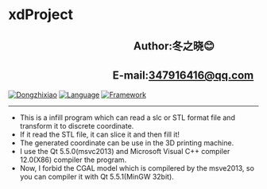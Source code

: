  xdProject
================
　　　　　　　　　　　　Author:冬之晓:blush:
----------------
  　　　　　　　　　　E-mail:347916416@qq.com
----------------
[![Dongzhixiao](https://img.shields.io/badge/Written%20by-Dongzhixiao-ff69b4.svg)](https://dongzhixiao.github.io/about/)
[![Language](https://img.shields.io/badge/Language-C++-yellow.svg)](http://www.cplusplus.com/)
[![Framework](https://img.shields.io/badge/Framework-Qt-brightgreen.svg)](https://www.qt.io/)
****************
- This is a infill program which can read a slc or STL format file and transform it to discrete coordinate. 
- If it read the STL file, it can slice it and then fill it!
- The generated coordinate can be use in the 3D printing machine. 
- I use the Qt 5.5.0(msvc2013) and Microsoft Visual C++ compiler 12.0(X86) compiler the program. 
- Now, I forbid the CGAL model which is compilered by the msve2013, so you can compiler it with Qt 5.5.1(MinGW 32bit).
